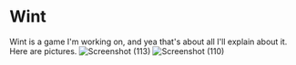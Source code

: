 # Wint
Wint is a game I'm working on, and yea that's about all I'll explain about it. Here are pictures.
![Screenshot (113)](https://user-images.githubusercontent.com/56563402/128290239-7ea55b27-2eea-446e-854e-59ceb1b12f64.png)
![Screenshot (110)](https://user-images.githubusercontent.com/56563402/128290248-3dd701c2-f228-4e7b-903e-6c5ac4a92d07.png)
